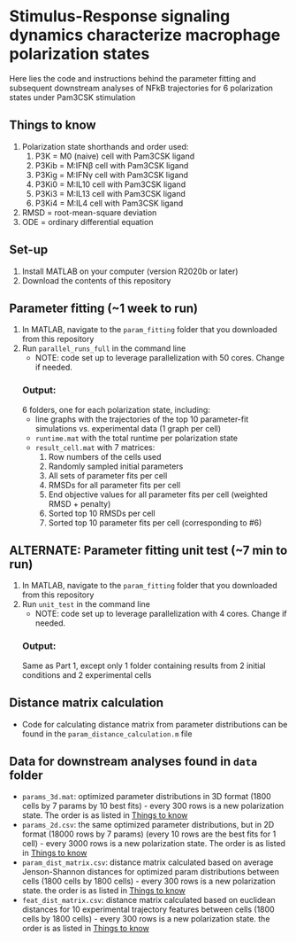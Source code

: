 # Stimulus-Response signaling dynamics characterize macrophage polarization states
Here lies the code and instructions behind the parameter fitting and subsequent downstream analyses of NFkB trajectories for 6 polarization states under Pam3CSK stimulation
## Things to know
1. Polarization state shorthands and order used:
     1. P3K = M0 (naive) cell with Pam3CSK ligand
     2. P3Kib = M:IFNβ cell with Pam3CSK ligand
     3. P3Kig = M:IFNγ cell with Pam3CSK ligand
     4. P3Ki0 = M:IL10 cell with Pam3CSK ligand
     5. P3Ki3 = M:IL13 cell with Pam3CSK ligand
     6. P3Ki4 = M:IL4 cell with Pam3CSK ligand
2. RMSD = root-mean-square deviation
3. ODE = ordinary differential equation
## Set-up
1. Install MATLAB on your computer (version R2020b or later)
2. Download the contents of this repository

## Parameter fitting (~1 week to run)
1. In MATLAB, navigate to the `param_fitting` folder that you downloaded from this repository
2. Run `parallel_runs_full` in the command line
     - NOTE: code set up to leverage parallelization with 50 cores. Change if needed.
   ### Output:
   6 folders, one for each polarization state, including:
      - line graphs with the trajectories of the top 10 parameter-fit simulations vs. experimental data (1 graph per cell)
      - `runtime.mat` with the total runtime per polarization state
      - `result_cell.mat` with 7 matrices:
        1. Row numbers of the cells used
        2. Randomly sampled initial parameters
        3. All sets of parameter fits per cell
        4. RMSDs for all parameter fits per cell
        5. End objective values for all parameter fits per cell (weighted RMSD + penalty)
        6. Sorted top 10 RMSDs per cell
        7. Sorted top 10 parameter fits per cell (corresponding to #6)
## ALTERNATE: Parameter fitting unit test (~7 min to run)
1. In MATLAB, navigate to the `param_fitting` folder that you downloaded from this repository
2. Run `unit_test` in the command line
     - NOTE: code set up to leverage parallelization with 4 cores. Change if needed.
   ### Output:
   Same as Part 1, except only 1 folder containing results from 2 initial conditions and 2 experimental cells

## Distance matrix calculation
- Code for calculating distance matrix from parameter distributions can be found in the `param_distance_calculation.m` file

## Data for downstream analyses found in `data` folder
- `params_3d.mat`: optimized parameter distributions in 3D format (1800 cells by 7 params by 10 best fits)
       - every 300 rows is a new polarization state. The order is as listed in [Things to know](#Things-to-know)
- `params_2d.csv`: the same optimized parameter distributions, but in 2D format (18000 rows by 7 params) (every 10 rows are the best fits for 1 cell)
       - every 3000 rows is a new polarization state. The order is as listed in [Things to know](#Things-to-know)
- `param_dist_matrix.csv`: distance matrix calculated based on average Jenson-Shannon distances for optimized param distributions between cells (1800 cells by 1800 cells)
       - every 300 rows is a new polarization state. the order is as listed in [Things to know](#Things-to-know)
- `feat_dist_matrix.csv`: distance matrix calculated based on euclidean distances for 10 experimental trajectory features between cells  (1800 cells by 1800 cells)
       - every 300 rows is a new polarization state. the order is as listed in [Things to know](#Things-to-know)

